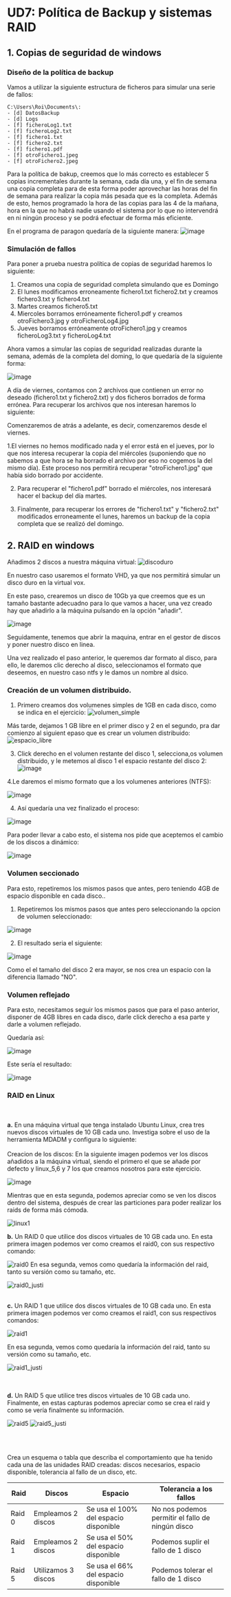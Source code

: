 # UD7: Política de Backup y sistemas RAID
## 1. Copias de seguridad de windows
### Diseño de la política de backup
Vamos a utilizar la siguiente estructura de ficheros para simular una serie de fallos:
````
C:\Users\Roi\Documents\:
- [d] DatosBackup
- [d] Logs
- [f] ficheroLog1.txt
- [f] ficheroLog2.txt
- [f] fichero1.txt
- [f] fichero2.txt
- [f] fichero1.pdf
- [f] otroFichero1.jpeg
- [f] otroFichero2.jpeg

`````
Para la política de bakup, creemos que lo más correcto es establecer 5 copias incrementales durante la semana, cada día una, y el fin de semana una copia completa para de esta forma poder aprovechar las horas del fin de semana para realizar la copia más pesada que es la completa.
Además de esto, hemos programado la hora de las copias para las 4 de la mañana, hora en la que no habrá nadie usando el sistema por lo que no intervendrá en ni ningún proceso y se podrá efectuar de forma más eficiente.
  
En el programa de paragon quedaría de la siguiente manera:
![image](https://github.com/DaniM266/Trabajo_Github/assets/73694734/b54d3daa-9851-4829-9833-55af63ebbb56)



### Simulación de fallos

Para poner a prueba nuestra política de copias de seguridad haremos lo siguiente:  


1. Creamos una copia de seguridad completa simulando que es Domingo
2. El lunes modificamos erroneamente fichero1.txt fichero2.txt y creamos fichero3.txt y fichero4.txt
3. Martes creamos fichero5.txt
4. Miercoles borramos erróneamente fichero1.pdf y creamos otroFichero3.jpg y otroFicheroLog4.jpg
5. Jueves borramos erróneamente otroFichero1.jpg y creamos ficheroLog3.txt y ficheroLog4.txt
  
Ahora vamos a simular las copias de seguridad realizadas durante la semana, además de la completa del doming, lo que quedaría de la siguiente forma:

![image](https://github.com/DaniM266/Trabajo_Github/assets/73694734/0c8e2016-dd82-43d8-83b3-d5d8e3c74bd8)


A día de viernes, contamos con 2 archivos que contienen un error no deseado (fichero1.txt y fichero2.txt) y dos ficheros borrados de forma errónea.
Para recuperar los archivos que nos interesan haremos lo siguiente:  

Comenzaremos de atrás a adelante, es decir, comenzaremos desde el viernes.

1.El viernes no hemos modificado nada y el error está en el jueves, por lo que nos interesa recuperar la copia del miércoles (suponiendo que no sabemos a que hora se ha borrado el archivo por eso no cogemos la del mismo día). Este proceso nos permitirá recuperar "otroFichero1.jpg" que había sido borrado por accidente.


2. Para recuperar el "fichero1.pdf" borrado el miércoles, nos interesará hacer el backup del día martes.

  
3. Finalmente, para recuperar los errores de "fichero1.txt" y "fichero2.txt" modificados erroneamente el lunes, haremos un backup de la copia completa que se realizó del domingo.
    

## 2. RAID en windows

Añadimos 2 discos a nuestra máquina virtual:
![discoduro](https://github.com/DaniM266/Trabajo_Github/assets/73694734/1a65787e-0331-4c28-a259-27d9fb53cefc)

En nuestro caso usaremos el formato VHD, ya que nos permitirá simular un disco duro en la virtual vox.

En este paso, crearemos un disco de 10Gb ya que creemos que es un tamaño bastante adecuadno para lo que vamos a hacer, una vez creado hay que añadirlo a la máquina pulsando en la opción "añadir".

![image](https://github.com/DaniM266/Trabajo_Github/assets/73694734/eea0cf0d-cab7-40a6-ae12-c52248b132de)


Seguidamente, tenemos que abrir la maquina, entrar en el gestor de discos y poner nuestro disco en linea.

Una vez realizado el paso anterior, le queremos dar formato al disco, para ello, le daremos clic derecho al disco, seleccionamos el formato que deseemos, en nuestro caso ntfs y le damos un nombre al dsico.


### Creación de un volumen distribuido.

1. Primero creamos dos volumenes simples de 1GB en cada disco, como se indica en el ejercicio:
![volumen_simple](https://github.com/DaniM266/Trabajo_Github/assets/73694734/12d69afc-2696-4cd8-93da-7187cd0c8734)


Más tarde, dejamos 1 GB libre en el primer disco y 2 en el segundo, pra dar comienzo al siguient epaso que es crear un volumen distribuido:
![espacio_libre](https://github.com/DaniM266/Trabajo_Github/assets/73694734/9e2e366a-6631-44a7-bf4e-cc0d15a791ed)




3. Click derecho en el volumen restante del disco 1, selecciona,os volumen distribuido, y le metemos al disco 1 el espacio restante del disco 2:
![image](https://github.com/DaniM266/Trabajo_Github/assets/73694734/cbe06a08-dac4-4a12-9a77-8f42a1c0ed10)


4.Le daremos el mismo formato que a los volumenes anteriores (NTFS): 

![image](https://github.com/DaniM266/Trabajo_Github/assets/73694734/98238ea9-0579-428d-886f-24b167cdbf82)




4. Así quedaría una vez finalizado el proceso:

![image](https://github.com/DaniM266/Trabajo_Github/assets/73694734/25e89634-64e4-476f-a64d-376923bfb3ac)


Para poder llevar a cabo esto, el sistema nos pide que aceptemos el cambio de los discos a dinámico: 


![image](https://github.com/DaniM266/Trabajo_Github/assets/73694734/eb58c5d6-1255-4768-9f7f-30c0d222cf3e)




### Volumen seccionado

Para esto, repetiremos los mismos pasos que antes, pero teniendo 4GB de espacio disponible en cada disco..

1. Repetiremos los mismos pasos que antes pero seleccionando la opcion de volumen seleccionado:

![image](https://github.com/DaniM266/Trabajo_Github/assets/73694734/c071d2b7-3b52-49e6-a348-77a7a3b1f587)



2. El resultado seria el siguiente:

![image](https://github.com/DaniM266/Trabajo_Github/assets/73694734/b69096cd-783c-4c2a-b9b5-797067d9c914)


Como el el tamaño del disco 2 era mayor, se nos crea un espacio con la diferencia llamado "NO".




### Volumen reflejado

Para esto, necesitamos seguir los mismos pasos que para el paso anterior, disponer de 4GB libres en cada disco, darle click derecho a esa parte y darle a volumen reflejado.

Quedaría así:


![image](https://github.com/DaniM266/Trabajo_Github/assets/73694734/7ed6f583-6740-46c8-bc16-6494bfb42289)



Este sería el resultado:

![image](https://github.com/DaniM266/Trabajo_Github/assets/167864718/4f4c6001-a2d8-4e73-bc94-6633b5a35cdf)



### RAID en Linux
<br><br>
**a.** En una máquina virtual que tenga instalado Ubuntu Linux, crea tres
nuevos discos virtuales de 10 GB cada uno. Investiga sobre el uso de la
herramienta MDADM y configura lo siguiente:
<br><br>
Creacion de los discos:
En la siguiente imagen podemos ver los discos añadidos a la máquina virtual, siendo el primero el que se añade por defecto y linux_5,6 y 7 los que creamos nosotros para este ejercicio.


![image](https://github.com/DaniM266/Trabajo_Github/assets/73694734/0ee7967f-4f4a-4501-95b6-b8b202bb26b6)

Mientras que en esta segunda, podemos apreciar como se ven los discos dentro del sistema, después de crear las particiones para poder realizar los raids de forma más cómoda.


![linux1](https://github.com/DaniM266/Trabajo_Github/assets/73694734/94953e26-4dad-4e8e-b634-f675afde6164)


**b.** Un RAID 0 que utilice dos discos virtuales de 10 GB cada uno.
En esta primera imagen podemos ver como creamos el raid0, con sus respectivo comando:


![raid0](https://github.com/DaniM266/Trabajo_Github/assets/73694734/e5c08323-6006-402e-a8ab-0e44017b7cc3)
En esa segunda, vemos como quedaría la información del raid, tanto su versión como su tamaño, etc.


![raid0_justi](https://github.com/DaniM266/Trabajo_Github/assets/73694734/177026c6-5d6e-4464-9258-6367e8314700)
<br><br>

**c.** Un RAID 1 que utilice dos discos virtuales de 10 GB cada uno.
En esta primera imagen podemos ver como creamos el raid1, con sus respectivos comandos:

![raid1](https://github.com/DaniM266/Trabajo_Github/assets/73694734/e2d629cf-cc98-484e-8379-c235c38feeb2)

En esa segunda, vemos como quedaría la información del raid, tanto su versión como su tamaño, etc.

![raid1_justi](https://github.com/DaniM266/Trabajo_Github/assets/73694734/a95524a6-6564-425c-bc1d-359845a3d599)

<br><br>
**d.** Un RAID 5 que utilice tres discos virtuales de 10 GB cada uno.
Finalmente, en estas capturas podemos apreciar como se crea el raid y como se vería finalmente su información.


![raid5](https://github.com/DaniM266/Trabajo_Github/assets/73694734/effd9786-8cf2-4972-876c-b3c3a5a0509c)
![raid5_justi](https://github.com/DaniM266/Trabajo_Github/assets/73694734/2705b3d2-3270-4ec4-830c-9a25281982f5)

<br><br>

Crea un esquema o tabla que describa el comportamiento que ha tenido
cada una de las unidades RAID creadas: discos necesarios, espacio
disponible, tolerancia al fallo de un disco, etc.


| Raid | Discos | Espacio | Tolerancia a los fallos |
|---|---|---|---|
| Raid 0 | Empleamos 2 discos | Se usa el 100% del espacio disponible | No nos podemos permitir el fallo de ningún disco |
| Raid 1 | Empleamos 2 discos | Se usa el 50% del espacio disponible | Podemos suplir el fallo de 1 disco |
| Raid 5 | Utilizamos 3 discos |  Se usa el 66% del espacio disponible | Podemos tolerar el fallo de 1 disco |
<br><br>

